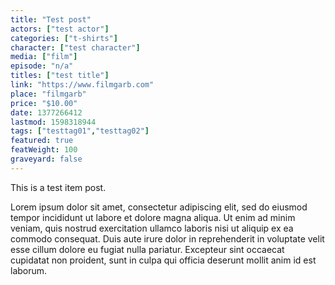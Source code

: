 ```yaml
---
title: "Test post"
actors: ["test actor"]
categories: ["t-shirts"]
character: ["test character"]
media: ["film"]
episode: "n/a"
titles: ["test title"]
link: "https://www.filmgarb.com"
place: "filmgarb"
price: "$10.00"
date: 1377266412
lastmod: 1598318944
tags: ["testtag01","testtag02"]
featured: true
featWeight: 100
graveyard: false
---
```

This is a test item post.

Lorem ipsum dolor sit amet, consectetur adipiscing elit, sed do eiusmod tempor incididunt ut labore et dolore magna aliqua. Ut enim ad minim veniam, quis nostrud exercitation ullamco laboris nisi ut aliquip ex ea commodo consequat. Duis aute irure dolor in reprehenderit in voluptate velit esse cillum dolore eu fugiat nulla pariatur. Excepteur sint occaecat cupidatat non proident, sunt in culpa qui officia deserunt mollit anim id est laborum.
